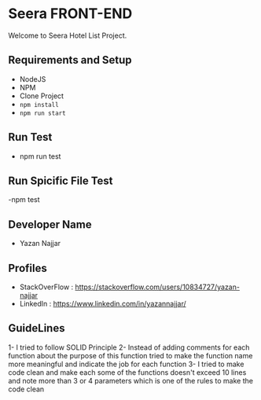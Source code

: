 # Seera FRONT-END #

Welcome to Seera Hotel List Project.


## Requirements and Setup ##
- NodeJS
- NPM
- Clone Project
- ```npm install```
- ```npm run start```

## Run Test
- npm run test

## Run Spicific File Test
-npm test <FileName>

## Developer Name
- Yazan Najjar

## Profiles
- StackOverFlow : https://stackoverflow.com/users/10834727/yazan-najjar
- LinkedIn : https://www.linkedin.com/in/yazannajjar/

## GuideLines
1- I tried to follow SOLID Principle
2- Instead of adding comments for each function about the purpose of this function tried to make the function name more meaningful and indicate the job for each function
3- I tried to make code clean and make each some of the functions doesn't exceed 10 lines and note more than 3 or 4 parameters which is one of the rules to make the code clean
